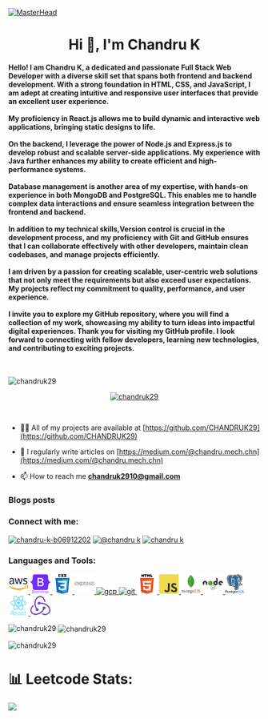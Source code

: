 [![MasterHead](https://media.licdn.com/dms/image/D5616AQFFqVtddkM43g/profile-displaybackgroundimage-shrink_350_1400/0/1722741860819?e=1728518400&v=beta&t=M4w_lSb7jCu9GZHxgNceNjLYnVrhui_Vf9eIn9yiCs0)](https://github.com/CHANDRUK29)
<h1 align="center">Hi 👋, I'm Chandru K</h1>
<h4 align="">
  Hello! I am Chandru K, a dedicated and passionate Full Stack Web Developer with a diverse skill set that spans both frontend and backend development. With a strong foundation in HTML, CSS, and JavaScript, I am adept at creating intuitive and responsive user interfaces that provide an excellent user experience.<br/><br/> My proficiency in React.js allows me to build dynamic and interactive web applications, bringing static designs to life. <br/><br/>On the backend, I leverage the power of Node.js and Express.js to develop robust and scalable server-side applications. My experience with Java further enhances my ability to create efficient and high-performance systems. <br/><br/> Database management is another area of my expertise, with hands-on experience in both MongoDB and PostgreSQL. This enables me to handle complex data interactions and ensure seamless integration between the frontend and backend.<br/><br/> In addition to my technical skills,Version control is crucial in the development process, and my proficiency with Git and GitHub ensures that I can collaborate effectively with other developers, maintain clean codebases, and manage projects efficiently.<br/><br/> I am driven by a passion for creating scalable, user-centric web solutions that not only meet the requirements but also exceed user expectations. My projects reflect my commitment to quality, performance, and user experience.<br/><br/> I invite you to explore my GitHub repository, where you will find a collection of my work, showcasing my ability to turn ideas into impactful digital experiences. Thank you for visiting my GitHub profile. I look forward to connecting with fellow developers, learning new technologies, and contributing to exciting projects.</h4>
<!-- <img align="center" alt="coding" width="400" src="https://www.21kschool.com/ng/wp-content/uploads/sites/28/2023/07/Coding.png"> -->
<br/>
<p align="left"> <img src="https://komarev.com/ghpvc/?username=chandruk29&label=Profile%20views&color=0e75b6&style=flat" alt="chandruk29" /> </p>

<p align="center"> <a href="https://github.com/ryo-ma/github-profile-trophy"><img src="https://github-profile-trophy.vercel.app/?username=chandruk29&theme=dracula&row=2&column=4&margin-w=15&margin-h=15" alt="chandruk29" /></a> </p>

<p align="left"> <a href="https://twitter.com/" target="blank"><img src="https://img.shields.io/twitter/follow/?logo=twitter&style=for-the-badge" alt="" /></a> </p>

- 👨‍💻 All of my projects are available at [https://github.com/CHANDRUK29](https://github.com/CHANDRUK29)

- 📝 I regularly write articles on [https://medium.com/@chandru.mech.chn](https://medium.com/@chandru.mech.chn)

- 📫 How to reach me **chandruk2910@gmail.com**

### Blogs posts
<!-- BLOG-POST-LIST:START -->
<!-- BLOG-POST-LIST:END -->

<h3 align="left">Connect with me:</h3>
<p align="left">
<a href="https://linkedin.com/in/chandru-k-b06912202" target="blank"><img align="center" src="https://raw.githubusercontent.com/rahuldkjain/github-profile-readme-generator/master/src/images/icons/Social/linked-in-alt.svg" alt="chandru-k-b06912202" height="30" width="40" /></a>
<a href="https://medium.com/@chandru k" target="blank"><img align="center" src="https://raw.githubusercontent.com/rahuldkjain/github-profile-readme-generator/master/src/images/icons/Social/medium.svg" alt="@chandru k" height="30" width="40" /></a>
<a href="https://www.leetcode.com/chandru k" target="blank"><img align="center" src="https://raw.githubusercontent.com/rahuldkjain/github-profile-readme-generator/master/src/images/icons/Social/leet-code.svg" alt="chandru k" height="30" width="40" /></a>
</p>

<h3 align="left">Languages and Tools:</h3>
<p align="left"> <a href="https://aws.amazon.com" target="_blank" rel="noreferrer"> <img src="https://raw.githubusercontent.com/devicons/devicon/master/icons/amazonwebservices/amazonwebservices-original-wordmark.svg" alt="aws" width="40" height="40"/> </a> <a href="https://getbootstrap.com" target="_blank" rel="noreferrer"> <img src="https://raw.githubusercontent.com/devicons/devicon/master/icons/bootstrap/bootstrap-plain-wordmark.svg" alt="bootstrap" width="40" height="40"/> </a> <a href="https://www.w3schools.com/css/" target="_blank" rel="noreferrer"> <img src="https://raw.githubusercontent.com/devicons/devicon/master/icons/css3/css3-original-wordmark.svg" alt="css3" width="40" height="40"/> </a> <a href="https://expressjs.com" target="_blank" rel="noreferrer"> <img src="https://raw.githubusercontent.com/devicons/devicon/master/icons/express/express-original-wordmark.svg" alt="express" width="40" height="40"/> </a> <a href="https://cloud.google.com" target="_blank" rel="noreferrer"> <img src="https://www.vectorlogo.zone/logos/google_cloud/google_cloud-icon.svg" alt="gcp" width="40" height="40"/> </a> <a href="https://git-scm.com/" target="_blank" rel="noreferrer"> <img src="https://www.vectorlogo.zone/logos/git-scm/git-scm-icon.svg" alt="git" width="40" height="40"/> </a> <a href="https://www.w3.org/html/" target="_blank" rel="noreferrer"> <img src="https://raw.githubusercontent.com/devicons/devicon/master/icons/html5/html5-original-wordmark.svg" alt="html5" width="40" height="40"/> </a> <a href="https://developer.mozilla.org/en-US/docs/Web/JavaScript" target="_blank" rel="noreferrer"> <img src="https://raw.githubusercontent.com/devicons/devicon/master/icons/javascript/javascript-original.svg" alt="javascript" width="40" height="40"/> </a> <a href="https://www.mongodb.com/" target="_blank" rel="noreferrer"> <img src="https://raw.githubusercontent.com/devicons/devicon/master/icons/mongodb/mongodb-original-wordmark.svg" alt="mongodb" width="40" height="40"/> </a> <a href="https://nodejs.org" target="_blank" rel="noreferrer"> <img src="https://raw.githubusercontent.com/devicons/devicon/master/icons/nodejs/nodejs-original-wordmark.svg" alt="nodejs" width="40" height="40"/> </a> <a href="https://www.postgresql.org" target="_blank" rel="noreferrer"> <img src="https://raw.githubusercontent.com/devicons/devicon/master/icons/postgresql/postgresql-original-wordmark.svg" alt="postgresql" width="40" height="40"/> </a> <a href="https://reactjs.org/" target="_blank" rel="noreferrer"> <img src="https://raw.githubusercontent.com/devicons/devicon/master/icons/react/react-original-wordmark.svg" alt="react" width="40" height="40"/> </a> <a href="https://redux.js.org" target="_blank" rel="noreferrer"> <img src="https://raw.githubusercontent.com/devicons/devicon/master/icons/redux/redux-original.svg" alt="redux" width="40" height="40"/> </a> </p>

<p><img align="left" src="https://github-readme-stats.vercel.app/api/top-langs?username=chandruk29&show_icons=true&locale=en&layout=compact" alt="chandruk29" /></p>

<p>&nbsp;<img align="center" src="https://github-readme-stats.vercel.app/api?username=chandruk29&show_icons=true&locale=en" alt="chandruk29" /></p>

<p><img align="center" src="https://github-readme-streak-stats.herokuapp.com/?user=chandruk29&" alt="chandruk29" /></p>

# 📊 Leetcode Stats:
![](https://leetcard.jacoblin.cool/Chandruk29?theme=dark)
